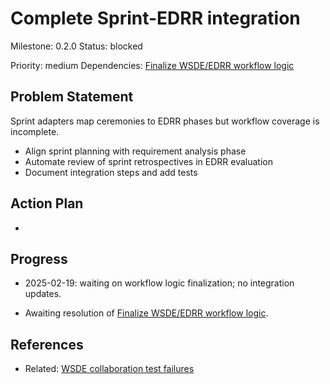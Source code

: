 # Complete Sprint-EDRR integration
Milestone: 0.2.0
Status: blocked

Priority: medium
Dependencies: [Finalize WSDE/EDRR workflow logic](Finalize-WSDE-EDRR-workflow-logic.md)

## Problem Statement
<description>



Sprint adapters map ceremonies to EDRR phases but workflow coverage is incomplete.

- Align sprint planning with requirement analysis phase
- Automate review of sprint retrospectives in EDRR evaluation
- Document integration steps and add tests

## Action Plan
- <tasks>

## Progress
- 2025-02-19: waiting on workflow logic finalization; no integration updates.

- Awaiting resolution of [Finalize WSDE/EDRR workflow logic](Finalize-WSDE-EDRR-workflow-logic.md).

## References

- Related: [WSDE collaboration test failures](archived/WSDE-collaboration-test-failures.md)
